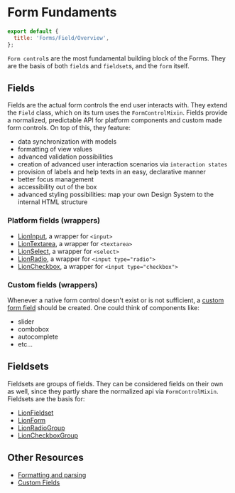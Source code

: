 [//]: # 'AUTO INSERT HEADER PREPUBLISH'

# Form Fundaments

```js script
export default {
  title: 'Forms/Field/Overview',
};
```

`Form control`s are the most fundamental building block of the Forms. They are the basis of
both `field`s and `fieldset`s, and the `form` itself.

## Fields

Fields are the actual form controls the end user interacts with.
They extend the `Field` class, which on its turn uses the `FormControlMixin`.
Fields provide a normalized, predictable API for platform components and custom made form controls.
On top of this, they feature:

- data synchronization with models
- formatting of view values
- advanced validation possibilities
- creation of advanced user interaction scenarios via `interaction states`
- provision of labels and help texts in an easy, declarative manner
- better focus management
- accessibility out of the box
- advanced styling possibilities: map your own Design System to the internal HTML structure

### Platform fields (wrappers)

- [LionInput](?path=/docs/forms-input--main), a wrapper for `<input>`
- [LionTextarea](?path=/docs/forms-textarea--main), a wrapper for `<textarea>`
- [LionSelect](?path=/docs/forms-select--main), a wrapper for `<select>`
- [LionRadio](?path=/docs/forms-radio-group--main), a wrapper for `<input type="radio">`
- [LionCheckbox](?path=/docs/forms-checkbox-group--main), a wrapper for `<input type="checkbox">`

### Custom fields (wrappers)

Whenever a native form control doesn't exist or is not sufficient, a [custom form field](?path=/docs/forms-field-custom-fields-tutorial--page) should be created. One could think of components like:

- slider
- combobox
- autocomplete
- etc...

## Fieldsets

Fieldsets are groups of fields. They can be considered fields on their own as well, since they
partly share the normalized api via `FormControlMixin`.
Fieldsets are the basis for:

- [LionFieldset](?path=/docs/forms-fieldset-overview--main)
- [LionForm](?path=/docs/forms-form-overview--main)
- [LionRadioGroup](?path=/docs/forms-radio-group--main)
- [LionCheckboxGroup](?path=/docs/forms-checkbox-group--main)

## Other Resources

- [Formatting and parsing](?path=/docs/forms-system-formatting-and-parsing--parser#formatting-and-parsing)
- [Custom Fields](?path=/docs/forms-system-creating-a-custom-field--page)
